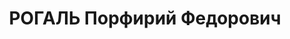 ---
title: РОГАЛЬ Порфирий Федорович
description: '1900 р., м. Ізюм Харківської обл., українець, із селян, освіта вища.
  Проживав у смт Градизьк Глобинського р-ну Полтавської обл. Секретар РК КП(б).

  Заарештований 20 вересня 1937 р. Засуджений Військовою Колегією Верховного Суду
  СРСР 5 грудня 1937 р. за ст. ст. 54-7, 54-8, 54-11 КК УРСР до розстрілу з конфіскацією
  майна. Вирок виконано 6 грудня 1937 р.

  Реабілітований Військовою Колегією Верховного Суду СРСР 15 лютого 1958 р.'
---